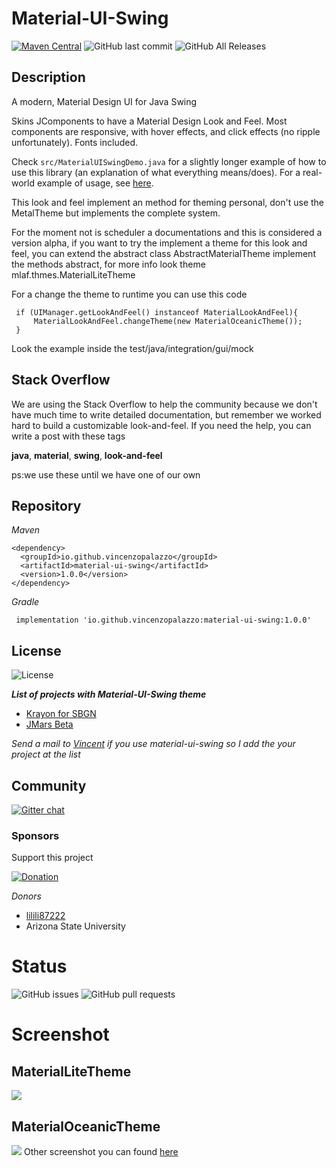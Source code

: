 # Material-UI-Swing
[![Maven Central](https://img.shields.io/maven-central/v/io.github.vincenzopalazzo/material-ui-swing?color=%237cc4f4&style=for-the-badge)](https://search.maven.org/search?q=g:%22io.github.vincenzopalazzo%22%20AND%20a:%22material-ui-swing%22)
![GitHub last commit](https://img.shields.io/github/last-commit/vincenzopalazzo/material-ui-swing?color=%237cc4f4&style=for-the-badge)
![GitHub All Releases](https://img.shields.io/github/downloads/vincenzopalazzo/material-ui-swing/total?color=%234caf50&style=for-the-badge)
## Description
A modern, Material Design UI for Java Swing

Skins JComponents to have a Material Design Look and Feel. Most components are responsive, with hover effects, and click effects (no ripple unfortunately). Fonts included.

Check `src/MaterialUISwingDemo.java` for a slightly longer example of how to use this library (an explanation of what everything means/does).
For a real-world example of usage, see [here](https://github.com/atarw/washer-chess).

This look and feel implement an method for theming personal, don't use the MetalTheme but implements
the complete system.

For the moment not is scheduler a documentations and this is considered a version alpha, if you want to
try the implement a theme for this look and feel, you can extend the abstract class AbstractMaterialTheme implement
the methods abstract, for more info look theme mlaf.thmes.MaterialLiteTheme

For a change the theme to runtime you can use this code
```
 if (UIManager.getLookAndFeel() instanceof MaterialLookAndFeel){
     MaterialLookAndFeel.changeTheme(new MaterialOceanicTheme());
 }
```
  Look the example inside the test/java/integration/gui/mock
  
 ## Stack Overflow
We are using the Stack Overflow to help the community because we don't have much time to write detailed documentation, but remember we worked hard to build a customizable look-and-feel. 
If you need the help, you can write a post
with these tags
  
 **java**, **material**, **swing**, **look-and-feel**
 
 ps:we use these until we have one of our own
 
 ## Repository
 
 _Maven_
 
 ```
 <dependency>
   <groupId>io.github.vincenzopalazzo</groupId>
   <artifactId>material-ui-swing</artifactId>
   <version>1.0.0</version>
 </dependency>
 ```

 _Gradle_
 
```
 implementation 'io.github.vincenzopalazzo:material-ui-swing:1.0.0'
``` 

## License
![License](https://img.shields.io/github/license/vincenzopalazzo/material-ui-swing.svg?style=for-the-badge)


_**List of projects with Material-UI-Swing theme**_
- [Krayon for SBGN](https://github.com/wiese42/krayon4sbgn)
- [JMars Beta](https://JMars.mars.asu.edu)

_Send a mail to [Vincent](https://github.com/vincenzopalazzo) if you use material-ui-swing so I add the your project at the list_

## Community
[![Gitter chat](https://img.shields.io/gitter/room/vincenzopalazzo/material-ui-swing.svg?style=for-the-badge)](https://gitter.im/material-ui-swing/community?utm_source=badge&utm_medium=badge&utm_campaign=pr-badge)

### Sponsors
Support this project

[![Donation](https://img.shields.io/website/http/vincenzopalazzo.github.io/material-ui-swing-donations.svg?style=for-the-badge&up_color=yellow&up_message=Donation)](https://vincenzopalazzo.github.io/material-ui-swing-donations)

_Donors_
- [lilili87222](https://github.com/lilili87222)
- Arizona State University

# Status
![GitHub issues](https://img.shields.io/github/issues/vincenzopalazzo/material-ui-swing.svg?style=for-the-badge)
![GitHub pull requests](https://img.shields.io/github/issues-pr/vincenzopalazzo/material-ui-swing.svg?style=for-the-badge)

# Screenshot
## MaterialLiteTheme
![](https://i.imgur.com/K3RwlRy.png)

## MaterialOceanicTheme
![](https://i.imgur.com/fF6a7lj.png)
Other screenshot you can found  [here](https://github.com/vincenzopalazzo/material-ui-swing/releases)

